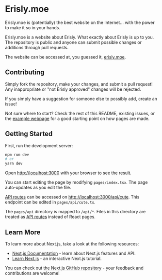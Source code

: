 # Erisly.moe
Erisly.moe is (potentially) the best website on the Internet... with the power to make it so in your hands.

Erisly.moe is a website about Erisly. What exactly about Erisly is up to you. The repository is public and anyone can submit possible changes or additions through pull requests.

The website can be accessed at, you guessed it, [erisly.moe](https://erisly.moe).

## Contributing
Simply fork the repository, make your changes, and submit a pull request! Any inappropriate or "not Erisly approved" changes will be rejected.

If you simply have a suggestion for someone else to possibly add, create an issue!

Not sure where to start? Check the rest of this README, existing issues, or the [example webpage](https://erisly.moe/example) for a good starting point on how pages are made.

## Getting Started

First, run the development server:

```bash
npm run dev
# or
yarn dev
```

Open [http://localhost:3000](http://localhost:3000) with your browser to see the result.

You can start editing the page by modifying `pages/index.tsx`. The page auto-updates as you edit the file.

[API routes](https://nextjs.org/docs/api-routes/introduction) can be accessed on [http://localhost:3000/api/cute](http://localhost:3000/api/cute). This endpoint can be edited in `pages/api/cute.ts`.

The `pages/api` directory is mapped to `/api/*`. Files in this directory are treated as [API routes](https://nextjs.org/docs/api-routes/introduction) instead of React pages.

## Learn More

To learn more about Next.js, take a look at the following resources:

- [Next.js Documentation](https://nextjs.org/docs) - learn about Next.js features and API.
- [Learn Next.js](https://nextjs.org/learn) - an interactive Next.js tutorial.

You can check out [the Next.js GitHub repository](https://github.com/vercel/next.js/) - your feedback and contributions are welcome!
